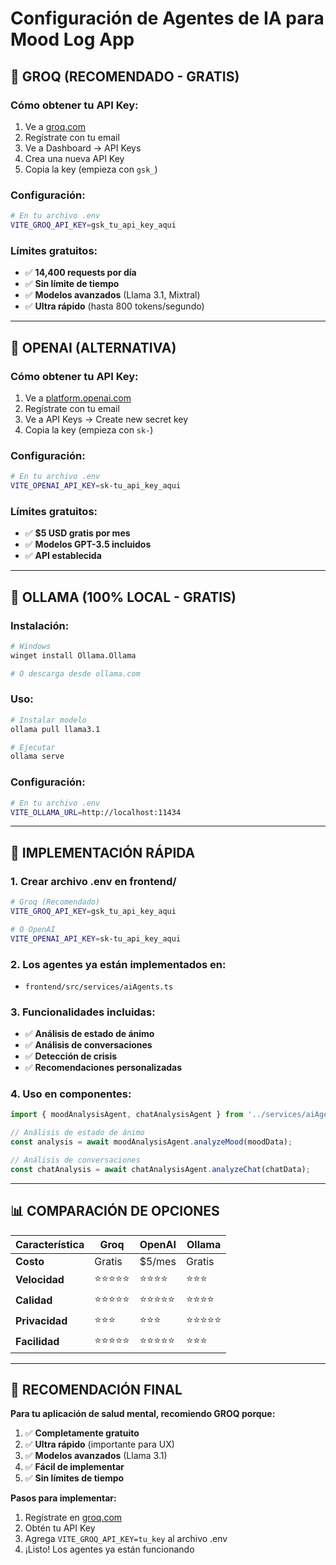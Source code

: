 # Configuración de Agentes de IA para Mood Log App

## 🤖 GROQ (RECOMENDADO - GRATIS)

### Cómo obtener tu API Key:
1. Ve a [groq.com](https://groq.com)
2. Regístrate con tu email
3. Ve a Dashboard → API Keys
4. Crea una nueva API Key
5. Copia la key (empieza con `gsk_`)

### Configuración:
```bash
# En tu archivo .env
VITE_GROQ_API_KEY=gsk_tu_api_key_aqui
```

### Límites gratuitos:
- ✅ **14,400 requests por día**
- ✅ **Sin límite de tiempo**
- ✅ **Modelos avanzados** (Llama 3.1, Mixtral)
- ✅ **Ultra rápido** (hasta 800 tokens/segundo)

---

## 🥈 OPENAI (ALTERNATIVA)

### Cómo obtener tu API Key:
1. Ve a [platform.openai.com](https://platform.openai.com)
2. Regístrate con tu email
3. Ve a API Keys → Create new secret key
4. Copia la key (empieza con `sk-`)

### Configuración:
```bash
# En tu archivo .env
VITE_OPENAI_API_KEY=sk-tu_api_key_aqui
```

### Límites gratuitos:
- ✅ **$5 USD gratis por mes**
- ✅ **Modelos GPT-3.5 incluidos**
- ✅ **API establecida**

---

## 🥉 OLLAMA (100% LOCAL - GRATIS)

### Instalación:
```bash
# Windows
winget install Ollama.Ollama

# O descarga desde ollama.com
```

### Uso:
```bash
# Instalar modelo
ollama pull llama3.1

# Ejecutar
ollama serve
```

### Configuración:
```bash
# En tu archivo .env
VITE_OLLAMA_URL=http://localhost:11434
```

---

## 🚀 IMPLEMENTACIÓN RÁPIDA

### 1. Crear archivo .env en frontend/
```bash
# Groq (Recomendado)
VITE_GROQ_API_KEY=gsk_tu_api_key_aqui

# O OpenAI
VITE_OPENAI_API_KEY=sk-tu_api_key_aqui
```

### 2. Los agentes ya están implementados en:
- `frontend/src/services/aiAgents.ts`

### 3. Funcionalidades incluidas:
- ✅ **Análisis de estado de ánimo**
- ✅ **Análisis de conversaciones**
- ✅ **Detección de crisis**
- ✅ **Recomendaciones personalizadas**

### 4. Uso en componentes:
```typescript
import { moodAnalysisAgent, chatAnalysisAgent } from '../services/aiAgents';

// Análisis de estado de ánimo
const analysis = await moodAnalysisAgent.analyzeMood(moodData);

// Análisis de conversaciones
const chatAnalysis = await chatAnalysisAgent.analyzeChat(chatData);
```

---

## 📊 COMPARACIÓN DE OPCIONES

| Característica | Groq | OpenAI | Ollama |
|----------------|------|--------|--------|
| **Costo** | Gratis | $5/mes | Gratis |
| **Velocidad** | ⭐⭐⭐⭐⭐ | ⭐⭐⭐⭐ | ⭐⭐⭐ |
| **Calidad** | ⭐⭐⭐⭐⭐ | ⭐⭐⭐⭐⭐ | ⭐⭐⭐⭐ |
| **Privacidad** | ⭐⭐⭐ | ⭐⭐⭐ | ⭐⭐⭐⭐⭐ |
| **Facilidad** | ⭐⭐⭐⭐⭐ | ⭐⭐⭐⭐⭐ | ⭐⭐⭐ |

---

## 🎯 RECOMENDACIÓN FINAL

**Para tu aplicación de salud mental, recomiendo GROQ porque:**

1. ✅ **Completamente gratuito**
2. ✅ **Ultra rápido** (importante para UX)
3. ✅ **Modelos avanzados** (Llama 3.1)
4. ✅ **Fácil de implementar**
5. ✅ **Sin límites de tiempo**

**Pasos para implementar:**
1. Regístrate en [groq.com](https://groq.com)
2. Obtén tu API Key
3. Agrega `VITE_GROQ_API_KEY=tu_key` al archivo .env
4. ¡Listo! Los agentes ya están funcionando
